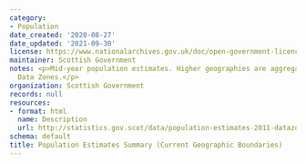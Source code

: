 ```yaml
---
category:
- Population
date_created: '2020-08-27'
date_updated: '2021-09-30'
license: https://www.nationalarchives.gov.uk/doc/open-government-licence/version/3/
maintainer: Scottish Government
notes: <p>Mid-year population estimates. Higher geographies are aggregated from 2011
  Data Zones.</p>
organization: Scottish Government
records: null
resources:
- format: html
  name: Description
  url: http://statistics.gov.scot/data/population-estimates-2011-datazone-linked-dataset
schema: default
title: Population Estimates Summary (Current Geographic Boundaries)
---
```

